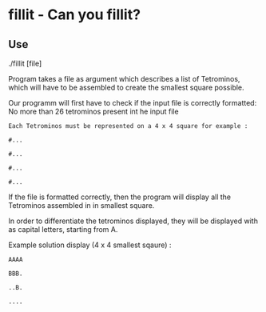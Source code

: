 # fillit - Can you fillit?

## Use

./fillit [file]

Program takes a file as argument which describes a list of Tetrominos, which will have to be assembled to create the smallest square possible.

Our programm will first have to check if the input file is correctly formatted:
    No more than 26 tetrominos present int he input file
    
    Each Tetrominos must be represented on a 4 x 4 square for example : 
    
    #...
    
    #...
    
    #...
    
    #...
                                                                      
If the file is formatted correctly, then the program will display all the Tetrominos assembled in in smallest square.

In order to differentiate the tetrominos displayed, they will be displayed with as capital letters, starting from A.

Example solution display (4 x 4 smallest sqaure) :

    AAAA
    
    BBB.
    
    ..B.
    
    ....
    
